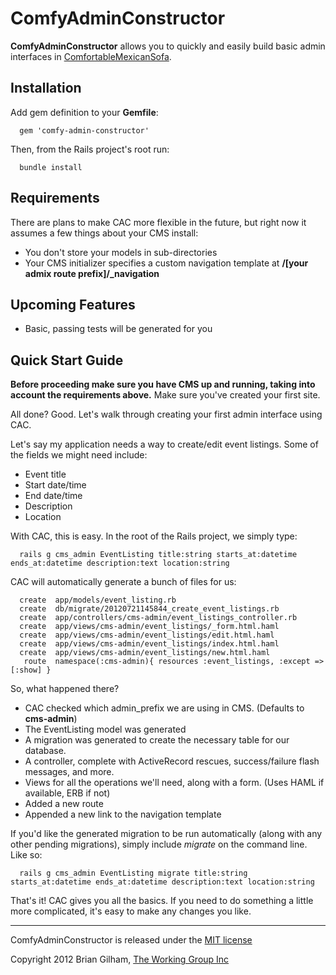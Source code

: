 # ComfyAdminConstructor

**ComfyAdminConstructor** allows you to quickly and easily build basic admin interfaces in [ComfortableMexicanSofa](https://github.com/comfy/comfortable-mexican-sofa).

Installation
------------

Add gem definition to your **Gemfile**:

      gem 'comfy-admin-constructor'

Then, from the Rails project's root run:

      bundle install

Requirements
------------

There are plans to make CAC more flexible in the future, but right now it assumes a few things about your CMS install:

* You don't store your models in sub-directories
* Your CMS initializer specifies a custom navigation template at **/[your admix route prefix]/_navigation**

Upcoming Features
----------------

* Basic, passing tests will be generated for you

Quick Start Guide
-----------------

**Before proceeding make sure you have CMS up and running, taking into account the requirements above.** Make sure you've created your first site.

All done? Good. Let's walk through creating your first admin interface using CAC.

Let's say my application needs a way to create/edit event listings. Some of the fields we might need include:

* Event title
* Start date/time
* End date/time
* Description
* Location

With CAC, this is easy. In the root of the Rails project, we simply type:

      rails g cms_admin EventListing title:string starts_at:datetime ends_at:datetime description:text location:string

CAC will automatically generate a bunch of files for us:

      create  app/models/event_listing.rb
      create  db/migrate/20120721145844_create_event_listings.rb
      create  app/controllers/cms-admin/event_listings_controller.rb
      create  app/views/cms-admin/event_listings/_form.html.haml
      create  app/views/cms-admin/event_listings/edit.html.haml
      create  app/views/cms-admin/event_listings/index.html.haml
      create  app/views/cms-admin/event_listings/new.html.haml
       route  namespace(:cms-admin){ resources :event_listings, :except => [:show] }

So, what happened there?

* CAC checked which admin_prefix we are using in CMS. (Defaults to **cms-admin**)
* The EventListing model was generated
* A migration was generated to create the necessary table for our database.
* A controller, complete with ActiveRecord rescues, success/failure flash messages, and more.
* Views for all the operations we'll need, along with a form. (Uses HAML if available, ERB if not)
* Added a new route
* Appended a new link to the navigation template

If you'd like the generated migration to be run automatically (along with any other pending migrations), simply include _migrate_ on the command line. Like so:

      rails g cms_admin EventListing migrate title:string starts_at:datetime ends_at:datetime description:text location:string

That's it! CAC gives you all the basics. If you need to do something a little more complicated, it's easy to make any changes you like.

---

ComfyAdminConstructor is released under the [MIT license](https://github.com/bgilham/comfy-admin-constructor/blob/master/LICENSE)

Copyright 2012 Brian Gilham, [The Working Group Inc](http://www.twg.ca)